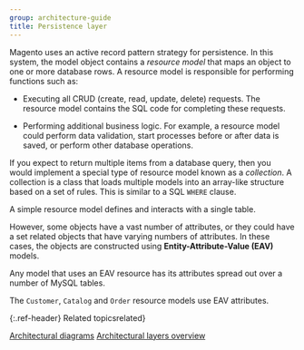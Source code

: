 ```yaml
---
group: architecture-guide
title: Persistence layer
---
```


Magento uses an active record pattern strategy for persistence. In this system, the model object contains a *resource model* that maps an object to one or more database rows. A resource model is responsible for performing functions such as:

* Executing all CRUD (create, read, update, delete) requests. The resource model contains the SQL code for completing these requests.

* Performing additional business logic. For example, a resource model could perform data validation, start processes before or after data is saved, or perform other database operations.

If you expect to return multiple items from a database query, then you would implement a special type of resource model known as a *collection*. A collection is a class that loads multiple models into an array-like structure based on a set of rules. This is similar to a SQL `WHERE` clause.

A simple resource model defines and interacts with a single table.

However, some objects have a vast number of attributes, or they could have a set related objects that have varying numbers of attributes. In these cases, the objects are constructed using **Entity-Attribute-Value (EAV)** models.

Any model that uses an EAV resource has its attributes spread out over a number of MySQL tables.

The `Customer`, `Catalog` and `Order` resource models use EAV attributes.

{:.ref-header}
Related topicsrelated}

[Architectural diagrams]({{page.baseurl}}/architecture/archi_perspectives/arch_diagrams.html)
[Architectural layers overview]({{page.baseurl}}/architecture/archi_perspectives/ALayers_intro.html)
